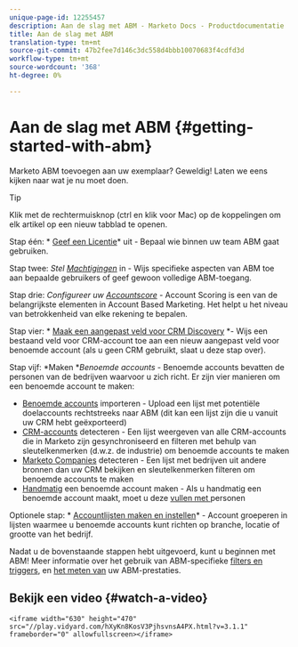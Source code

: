 ```yaml
---
unique-page-id: 12255457
description: Aan de slag met ABM - Marketo Docs - Productdocumentatie
title: Aan de slag met ABM
translation-type: tm+mt
source-git-commit: 47b2fee7d146c3dc558d4bbb10070683f4cdfd3d
workflow-type: tm+mt
source-wordcount: '368'
ht-degree: 0%

---
```



# Aan de slag met ABM {#getting-started-with-abm}

Marketo ABM toevoegen aan uw exemplaar? Geweldig! Laten we eens kijken naar wat je nu moet doen.

>[!TIP]
>
>Klik met de rechtermuisknop (ctrl en klik voor Mac) op de koppelingen om elk artikel op een nieuw tabblad te openen.

Stap één: * [Geef een Licentie](issue-a-license.md)* uit - Bepaal wie binnen uw team ABM gaat gebruiken.

Stap twee: *Stel [Machtigingen](permissions.md)* in - Wijs specifieke aspecten van ABM toe aan bepaalde gebruikers of geef gewoon volledige ABM-toegang.

Stap drie: *Configureer uw [Accountscore](account-score.md)* - Account Scoring is een van de belangrijkste elementen in Account Based Marketing. Het helpt u het niveau van betrokkenheid van elke rekening te bepalen.

Stap vier: * [Maak een aangepast veld voor CRM Discovery](http://docs.marketo.com/x/1wnG) *- Wijs een bestaand veld voor CRM-account toe aan een nieuw aangepast veld voor benoemde account (als u geen CRM gebruikt, slaat u deze stap over).

Stap vijf: *Maken **Benoemde accounts* - Benoemde accounts bevatten de personen van de bedrijven waarvoor u zich richt. Er zijn vier manieren om een benoemde account te maken:

* [Benoemde accounts](../../../product-docs/account-based-marketing/target/named-accounts/import-named-accounts.md)  importeren - Upload een lijst met potentiële doelaccounts rechtstreeks naar ABM (dit kan een lijst zijn die u vanuit uw CRM hebt geëxporteerd)
* [CRM-accounts](http://docs.marketo.com/display/DOCS/Discover+Accounts#DiscoverAccounts-DiscoverCRMAccounts)  detecteren - Een lijst weergeven van alle CRM-accounts die in Marketo zijn gesynchroniseerd en filteren met behulp van sleutelkenmerken (d.w.z. de industrie) om benoemde accounts te maken
* [Marketo Companies](http://docs.marketo.com/display/DOCS/Discover+Accounts#DiscoverAccounts-DiscoverMarketoCompanies)  detecteren - Een lijst met bedrijven uit andere bronnen dan uw CRM bekijken en sleutelkenmerken filteren om benoemde accounts te maken
* [Handmatig](http://docs.marketo.com/display/DOCS/Create+a+Named+Account)  een benoemde account maken - Als u handmatig een benoemde account maakt, moet u deze  [vullen met ](http://docs.marketo.com/display/DOCS/Add+People+to+a+Named+Account) personen

Optionele stap: * [Accountlijsten maken en instellen](http://docs.marketo.com/display/DOCS/Account+Lists#AccountLists-CreateaNewAccountList)* - Account groeperen in lijsten waarmee u benoemde accounts kunt richten op branche, locatie of grootte van het bedrijf.

Nadat u de bovenstaande stappen hebt uitgevoerd, kunt u beginnen met ABM! Meer informatie over het gebruik van ABM-specifieke [filters en triggers](http://docs.marketo.com/display/DOCS/Engage), en [het meten van](http://docs.marketo.com/display/DOCS/Measure) uw ABM-prestaties.

## Bekijk een video {#watch-a-video}

`<iframe width="630" height="470" src="//play.vidyard.com/hXyKn8KosV3PjhsvnsA4PX.html?v=3.1.1" frameborder="0" allowfullscreen></iframe>`